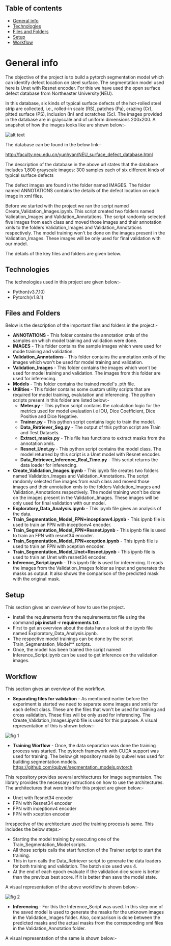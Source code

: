 ## Table of contents
* [General info](#general-info)
* [Technologies](#technologies)
* [Files and Folders](#files-and-folders)
* [Setup](#Setup)
* [Workflow](#Workflow)



# General info
The objective of the project is to build a pytorch segmentation model which can identify defect location on steel surface. The segmentation model used here is Unet with Resnet encoder. For this we have used the open surface defect database from Northeaster University(NEU).

In this database, six kinds of typical surface defects of the hot-rolled steel strip are collected, i.e., rolled-in scale (RS), patches (Pa), crazing (Cr), pitted surface (PS), inclusion (In) and scratches (Sc). The images provided in the database are in grayscale and of uniform dimensions 200x200. A snapshot of how the images looks like are shown below:-


![alt text](http://faculty.neu.edu.cn/yunhyan/Webpage%20for%20article/NEU%20surface%20defect%20database/Fig.2.png)


The database can be found in the below link:-

http://faculty.neu.edu.cn/yunhyan/NEU_surface_defect_database.html

The description of the database in the above url states that the database includes 1,800 grayscale images: 300 samples each of six different kinds of typical surface defects

The defect images are found in the folder named IMAGES. The folder named ANNOTATIONS contains the details of the defect location on each image in xml files.

Before we started with the project we ran the script named Create_Validation_Images.ipynb. This script created two folders named Validation_Images and Validation_Annotations. The script randomly selected five images from each class and moved those images and their annotation xmls to the folders Validation_Images and Validation_Annotations respectively. The model training won't be done on the images present in the Validation_Images. These images will be only used for final validation with our model.

The details of the key files and folders are given below.

## Technologies

The technologies used in this project are given below:-

* Python(v3.7.10)
* Pytorch(v1.8.1)


## Files and Folders

Below is the description of the important files and folders in the project:-

* **ANNOTATIONS** - This folder contains the annotation xmls of the samples on which model training and validation were done.
* **IMAGES** - This folder contains the sample images which were used for mode training and validation.
* **Validation_Annotations** - This folder contains the annotation xmls of the images which won't be used for model training and validation.
* **Validation_Images** - This folder contains the images which won't be used for model training and validation. The images from this folder are used for inferencing.
* **Models** - This folder contains the trained model's .pth file.
* **Utilities** - This folder contains some custom utility scripts that are required for model training, evalutation and inferencing. The python scripts present in this folder are listed below:-
  * **Meter.py** - This python script contains the calculation logic for the metrics used for model evaluation i.e IOU, Dice Coefficient, Dice Positive and Dice Negative.
  * **Trainer.py** - This python script contains logic to train the model. 
  * **Data_Retriever_Seg.py** - The output of this python script are Train and Test Datasets.
  * **Extract_masks.py** - This file has functions to extract masks from the annotation xmls.
  * **Resnet_Unet.py** - This python script contains the model class. The model returned by this script is a Unet model with Resnet encoder.
  * **Data_Retriever_Inference_Real_Time.py** - This script returns the data loader for inferencing.
* **Create_Validation_Images.ipynb** - This ipynb file creates two folders named Validation_Images and Validation_Annotations. The script randomly selected five images from each     class and moved those images and their annotation xmls to the folders Validation_Images and Validation_Annotations respectively. The model training won't be done on the images present in the Validation_Images. These images will be only used for final validation with our model.
* **Exploratory_Data_Analysis.ipynb** - This ipynb file gives an analysis of the data.
* **Train_Segmentation_Model_FPN+inceptionv4.ipynb** - This ipynb file is used to train an FPN with inceptionv4 encoder.
* **Train_Segmentation_Model_FPN+Resnet.ipynb** - This ipynb file is used to train an FPN with resnet34 encoder.
* **Train_Segmentation_Model_FPN+xception.ipynb** - This ipynb file is used to train an FPN with xception encoder.
* **Train_Segmentation_Model_Unet+Resnet.ipynb** - This ipynb file is used to train an Unet with resnet34 encoder.
* **Inference_Script.ipynb** - This ipynb file is used for inferencing. It reads the images from the Validation_Images folder as input and generates the masks as output. It also shows the comparison of the predicted mask with the original mask.

## Setup

This section gives an overview of how to use the project.

* Install the requirements from the requirements.txt file using the command **pip install -r requirements.txt**.
* First to get an overview about the data have a look at the ipynb file named Exploratory_Data_Analysis.ipynb.
* The respective model trainings can be done by the script Train_Segmentation_Model** scripts.
* Once, the model has been trained the script named Inference_Script.ipynb can be used to get inference on the validation images.

## Workflow

This section gives an overview of the workflow.

* **Separating files for validation** - As mentioned earlier before the experiment is started we need to separate some images and xmls for each defect class. These are the files that won't be used for training and cross validation. These files will be only used for inferencing. The Create_Validation_Images.ipynb file is used for this purpose. A visual representation of this is shown below:-



![fig 1](https://github.com/siddhartamukherjee/NEU-SURFACE-DEFECT/blob/master/Workflow_Images/Data_Separation.jpg)

* **Training Worflow** - Once, the data separation was done the training process was started. The pytorch framework with CUDA support was used for training. The below git repository made by qubvel was used for building segmentation models. 
 https://github.com/qubvel/segmentation_models.pytorch

This repository provides several architectures for image segmentaion. The library provides the necessary instructions on how to use the architectures. The architectures that were tried for this project are given below:-

  * Unet with Resnet34 encoder
  * FPN with Resnet34 encoder
  * FPN with inceptionv4 encoder
  * FPN with xception encoder

Irrespective of the architecture used the training process is same. This includes the below steps:-

  * Starting the model training by executing one of the Train_Segmentation_Model scripts. 
  * All those scripts calls the start function of the Trainer script to start the training.
  * This in turn calls the Data_Retriever script to generate the data loaders for both training and validation. The batch size used was 4.
  * At the end of each epoch evaluate if the validation dice score is better than the previous best score. If it is better then save the model state.

A visual representation of the above workflow is shown below:-

![fig 2](https://github.com/siddhartamukherjee/NEU-SURFACE-DEFECT/blob/master/Workflow_Images/Training_Workflow.jpg)

* **Inferencing** - For this the Inference_Script was used. In this step one of the saved model is used to generate the masks for the unknown images in the Validation_Images folder. Also, comparison is done between the predicted masks and the actual masks from the corresponding xml files in the Validation_Annotation folder.

A visual representation of the same is shown below:-

